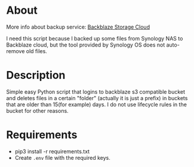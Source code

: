 # About
More info about backup service: [Backblaze Storage Cloud ](https://backblaze.com)

I need this script because I backed up some files from Synology NAS to Backblaze cloud, but the tool provided by Synology OS does not auto-remove old files.

# Description
Simple  easy Python script that logins to backblaze s3 compatible bucket and deletes files in a certain "folder" (actually it is just a prefix) in buckets that are older than 15(for example) days.
I do not use lifecycle rules in the bucket for other reasons.

# Requirements
- pip3 install -r requirements.txt
- Create `.env` file with the required keys.
